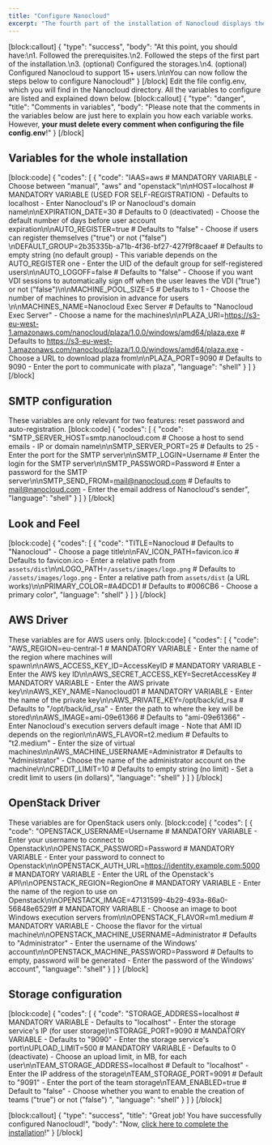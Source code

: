 ```yaml
---
title: "Configure Nanocloud"
excerpt: "The fourth part of the installation of Nanocloud displays the different variables that you may need to configure Nanocloud. It is mandatory."
---
```

[block:callout]
{
  "type": "success",
  "body": "At this point, you should have:\n1. Followed the prerequisites.\n2. Followed the steps of the first part of the installation.\n3. (optional) Configured the storages.\n4. (optional) Configured Nanocloud to support 15+ users.\n\nYou can now follow the steps below to configure Nanocloud!"
}
[/block]
Edit the file config.env, which you will find in the Nanocloud directory. All the variables to configure are listed and explained down below.
[block:callout]
{
  "type": "danger",
  "title": "Comments in variables",
  "body": "Please note that the comments in the variables below are just here to explain you how each variable works. However, **your must delete every comment when configuring the file config.env**!"
}
[/block]
## Variables for the whole installation
[block:code]
{
  "codes": [
    {
      "code": "IAAS=aws # MANDATORY VARIABLE - Choose between \"manual\", \"aws\" and \"openstack\"\n\nHOST=localhost # MANDATORY VARIABLE (USED FOR SELF-REGISTRATION) - Defaults to localhost - Enter Nanocloud's IP or Nanocloud's domain name\n\nEXPIRATION_DATE=30 # Defaults to 0 (deactivated) - Choose the default number of days before user account expiration\n\nAUTO_REGISTER=true # Defaults to \"false\" - Choose if users can register themselves (\"true\") or not (\"false\") \nDEFAULT_GROUP=2b35335b-a71b-4f36-bf27-427f9f8caaef # Defaults to empty string (no default group) - This variable depends on the AUTO_REGISTER one - Enter the UID of the default group for self-registered users\n\nAUTO_LOGOFF=false # Defaults to \"false\" - Choose if you want VDI sessions to automatically sign off when the user leaves the VDI (\"true\") or not (\"false\")\n\nMACHINE_POOL_SIZE=5 # Defaults to 1 - Choose the number of machines to provision in advance for users \n\nMACHINES_NAME=Nanocloud Exec Server # Defaults to \"Nanocloud Exec Server\" - Choose a name for the machines\n\nPLAZA_URI=https://s3-eu-west-1.amazonaws.com/nanocloud/plaza/1.0.0/windows/amd64/plaza.exe # Defaults to https://s3-eu-west-1.amazonaws.com/nanocloud/plaza/1.0.0/windows/amd64/plaza.exe - Choose a URL to download plaza from\n\nPLAZA_PORT=9090 # Defaults to 9090 - Enter the port to communicate with plaza",
      "language": "shell"
    }
  ]
}
[/block]
## SMTP configuration
These variables are only relevant for two features: reset password and auto-registration.
[block:code]
{
  "codes": [
    {
      "code": "SMTP_SERVER_HOST=smtp.nanocloud.com # Choose a host to send emails - IP or domain name\n\nSMTP_SERVER_PORT=25 # Defaults to 25 - Enter the port for the SMTP server\n\nSMTP_LOGIN=Username # Enter the login for the SMTP server\n\nSMTP_PASSWORD=Password # Enter a password for the SMTP server\n\nSMTP_SEND_FROM=mail@nanocloud.com # Defaults to mail@nanocloud.com - Enter the email address of Nanocloud's sender",
      "language": "shell"
    }
  ]
}
[/block]
## Look and Feel
[block:code]
{
  "codes": [
    {
      "code": "TITLE=Nanocloud # Defaults to \"Nanocloud\" - Choose a page title\n\nFAV_ICON_PATH=favicon.ico # Defaults to favicon.ico - Enter a relative path from `assets/dist`\n\nLOGO_PATH=`/assets/images/logo.png` # Defaults to `/assets/images/logo.png` - Enter a relative path from `assets/dist` (a URL works)\n\nPRIMARY_COLOR=#A4DCD1 # Defaults to #006CB6 - Choose a primary color",
      "language": "shell"
    }
  ]
}
[/block]
## AWS Driver
These variables are for AWS users only.
[block:code]
{
  "codes": [
    {
      "code": "AWS_REGION=eu-central-1 # MANDATORY VARIABLE - Enter the name of the region where machines will spawn\n\nAWS_ACCESS_KEY_ID=AccessKeyID # MANDATORY VARIABLE - Enter the AWS key ID\n\nAWS_SECRET_ACCESS_KEY=SecretAccessKey # MANDATORY VARIABLE - Enter the AWS private key\n\nAWS_KEY_NAME=Nanocloud01 # MANDATORY VARIABLE - Enter the name of the private key\n\nAWS_PRIVATE_KEY=/opt/back/id_rsa # Defaults to \"/opt/back/id_rsa\" - Enter the path to where the key will be stored\n\nAWS_IMAGE=ami-09e61366 # Defaults to \"ami-09e61366\" - Enter Nanocloud's execution servers default image - Note that AMI ID depends on the region\n\nAWS_FLAVOR=t2.medium # Defaults to \"t2.medium\" - Enter the size of virtual machines\n\nAWS_MACHINE_USERNAME=Administrator # Defaults to \"Administrator\" - Choose the name of the administrator account on the machine\n\nCREDIT_LIMIT=10 # Defaults to empty string (no limit) - Set a credit limit to users (in dollars)",
      "language": "shell"
    }
  ]
}
[/block]
## OpenStack Driver
These variables are for OpenStack users only.
[block:code]
{
  "codes": [
    {
      "code": "OPENSTACK_USERNAME=Username # MANDATORY VARIABLE - Enter your username to connect to Openstack\n\nOPENSTACK_PASSWORD=Password # MANDATORY VARIABLE - Enter your password to connect to Openstack\n\nOPENSTACK_AUTH_URL=https://identity.example.com:5000 # MANDATORY VARIABLE - Enter the URL of the Openstack's API\n\nOPENSTACK_REGION=RegionOne  # MANDATORY VARIABLE - Enter the name of the region to use on Openstack\n\nOPENSTACK_IMAGE=47131599-4b29-493a-86a0-56848e6529ff # MANDATORY VARIABLE - Choose an image to boot Windows execution servers from\n\nOPENSTACK_FLAVOR=m1.medium # MANDATORY VARIABLE - Choose the flavor for the virtual machine\n\nOPENSTACK_MACHINE_USERNAME=Administrator # Defaults to \"Administrator\" - Enter the username of the Windows' account\n\nOPENSTACK_MACHINE_PASSWORD=Password # Defaults to empty, password will be generated - Enter the password of the Windows' account",
      "language": "shell"
    }
  ]
}
[/block]
## Storage configuration
[block:code]
{
  "codes": [
    {
      "code": "STORAGE_ADDRESS=localhost # MANDATORY VARIABLE - Defaults to \"localhost\" - Enter the storage service's IP (for user storage)\nSTORAGE_PORT=9090 # MANDATORY VARIABLE - Defaults to \"9090\" - Enter the storage service's port\nUPLOAD_LIMIT=500 # MANDATORY VARIABLE - Defaults to 0 (deactivate) - Choose an upload limit, in MB, for each user\n\nTEAM_STORAGE_ADDRESS=localhost # Default to \"localhost\" - Enter the IP address of the storage\nTEAM_STORAGE_PORT=9091 # Default to \"9091\" - Enter the port of the team storage\nTEAM_ENABLED=true # Default to \"false\" - Choose whether you want to enable the creation of teams (\"true\") or not (\"false\") ",
      "language": "shell"
    }
  ]
}
[/block]

[block:callout]
{
  "type": "success",
  "title": "Great job! You have successfully configured Nanocloud!",
  "body": "Now, [click here to complete the installation](doc:complete-the-installation)!"
}
[/block]